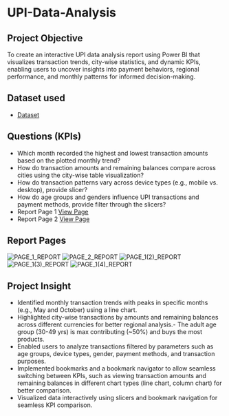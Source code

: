 # UPI-Data-Analysis
## Project Objective
To create an interactive UPI data analysis report using Power BI that visualizes transaction trends, city-wise statistics, and dynamic KPIs, enabling users to uncover insights into payment behaviors, regional performance, and monthly patterns for informed decision-making.
## Dataset used
- <a href="https://github.com/CASKEDOW77/UPI-Data-Analysis/blob/main/UPI%2BTransactions.xlsx">Dataset</a>
## Questions (KPIs)
- Which month recorded the highest and lowest transaction amounts based on the plotted monthly trend?
- How do transaction amounts and remaining balances compare across cities using the city-wise table visualization?
- How do transaction patterns vary across device types (e.g., mobile vs. desktop), provide slicer?
- How do age groups and genders influence UPI transactions and payment methods, provide filter through the slicers?
- Report Page 1 <a href="https://github.com/CASKEDOW77/UPI-Data-Analysis/blob/main/PAGE_1_REPORT.png">View Page</a>
- Report Page 2 <a href="https://github.com/CASKEDOW77/UPI-Data-Analysis/blob/main/PAGE_2_REPORT.png">View Page</a>
## Report Pages

![PAGE_1_REPORT]( https://github.com/CASKEDOW77/UPI-Data-Analysis/blob/main/PAGE_1_REPORT.png)
![PAGE_2_REPORT]( https://github.com/CASKEDOW77/UPI-Data-Analysis/blob/main/PAGE_2_REPORT.png)
![PAGE_1(2)_REPORT]( https://github.com/CASKEDOW77/UPI-Data-Analysis/blob/main/PAGE_1(2)_REPORT.png)
![PAGE_1(3)_REPORT]( https://github.com/CASKEDOW77/UPI-Data-Analysis/blob/main/PAGE_1(3)_REPORT.png)
![PAGE_1(4)_REPORT]( https://github.com/CASKEDOW77/UPI-Data-Analysis/blob/main/PAGE_1_REPORT.png)

## Project Insight
- Identified monthly transaction trends with peaks in specific months (e.g., May and October) using a line chart.
- Highlighted city-wise transactions by amounts and remaining balances across different currencies for better regional analysis.- The adult age group (30-49 yrs) is 
  max contributing (~50%) and buys the most products.
- Enabled users to analyze transactions filtered by parameters such as age groups, device types, gender, payment methods, and transaction purposes.
- Implemented bookmarks and a bookmark navigator to allow seamless switching between KPIs, such as viewing transaction amounts and remaining balances in different chart types (line chart, column chart) for better comparison.
- Visualized data interactively using slicers and bookmark navigation for seamless KPI comparison.
